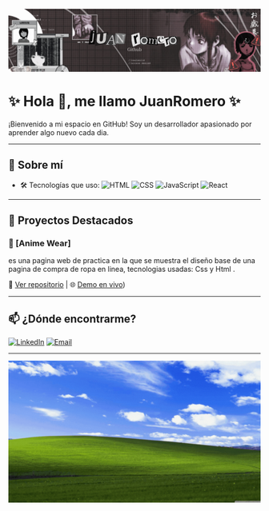 ![banner](./Welcome%20to%20github%20ft.Danny.gif)

# ✨ Hola 👋, me llamo JuanRomero ✨

¡Bienvenido a mi espacio en GitHub! Soy un desarrollador apasionado por aprender algo nuevo cada dia.

---

## 🚀 Sobre mí

- 🛠️ Tecnologías que uso:
  ![HTML](https://img.shields.io/badge/-HTML5-E34F26?style=flat-square&logo=html5&logoColor=white)
  ![CSS](https://img.shields.io/badge/-CSS3-1572B6?style=flat-square&logo=css3)
  ![JavaScript](https://img.shields.io/badge/-JavaScript-F7DF1E?style=flat-square&logo=javascript&logoColor=black)
  ![React](https://img.shields.io/badge/-React-20232A?style=flat-square&logo=react)

---

## 📂 Proyectos Destacados

### 🌟 [Anime Wear]
es una pagina web de practica en la que se muestra el diseño base de una pagina de compra de ropa en linea, tecnologias usadas: Css y Html .

🔗 [Ver repositorio](https://github.com/JuanRomer0/ProyectoLimpioHTML) | 🌐 [Demo en vivo](https://tiendaropaanimewear.netlify.app/))

---

## 📫 ¿Dónde encontrarme?

[![LinkedIn](https://img.shields.io/badge/-LinkedIn-0077B5?style=flat-square&logo=linkedin&logoColor=white)](https://www.linkedin.com/in/juan-sebastian-romero-cepeda-7944ba339/)
[![Email](https://img.shields.io/badge/-Email-EA4335?style=flat-square&logo=gmail&logoColor=white)]()


---
![gitbye](./WELCOME%20TO%20GITHUB.gif)

